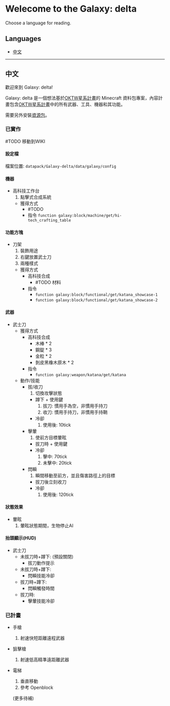 # Welecome to the Galaxy: delta

Choose a language for reading.

## Languages

* [中文](#中文)

---

## 中文

歡迎來到 Galaxy: delta!

Galaxy: delta 是一個想法基於[OKTW星系計畫](https://github.com/OKTW-Network/Galaxy)的 Minecraft 資料包專案，內容計畫包含[OKTW星系計畫](https://github.com/OKTW-Network/Galaxy)中的所有武器、工具、機器和其功能。

需要另外安裝[資源包](https://github.com/bill96012/Galaxy-delta-resourcepack)。

### 已實作

  #TODO 移動到WIKI

#### 設定檔

  檔案位置:
    `datapack/Galaxy-delta/data/galaxy/config`

#### 機器

* 高科技工作台
  1. 點擊式合成系統
  * 獲得方式
    * #TODO
    * 指令 `function galaxy:block/machine/get/hi-tech_crafting_table`

#### 功能方塊

* 刀架
  1. 裝飾用途
  2. 右鍵放置武士刀
  3. 兩種樣式
  * 獲得方式
    * 高科技合成
      * #TODO 材料
    * 指令
      * `function galaxy:block/functional/get/katana_showcase-1`
      * `function galaxy:block/functional/get/katana_showcase-2`

#### 武器

* 武士刀
  * 獲得方式
    * 高科技合成
      * 木棒 * 2
      * 鋼錠 * 3
      * 金粒 * 2
      * 剝皮黑橡木原木 * 2
    * 指令
      * `function galaxy:weapon/katana/get/katana`
  * 動作/技能
    * 拔/收刀
      1. 切換攻擊狀態
      * 蹲下 + 使用鍵
        1. 拔刀: 慣用手為空，非慣用手持刀
        2. 收刀: 慣用手持刀，非慣用手持鞘
      * 冷卻
        1. 使用後: 10tick
    * 擊暈
      1. 使前方目標暈眩
      * 拔刀時 + 使用鍵
      * 冷卻
        1. 擊中: 70tick
        2. 未擊中: 20tick
    * 閃瞬
      1. 瞬間移動至前方，並且傷害路徑上的目標
      * 拔刀後立刻收刀
      * 冷卻
        1. 使用後: 120tick

#### 狀態效果

* 暈眩
  1. 暈眩狀態期間，生物停止AI

#### 抬頭顯示(HUD)

* 武士刀
  * 未拔刀時+蹲下: (預設關閉)
    * 拔刀動作提示
  * 未拔刀時+蹲下:
    * 閃瞬技能冷卻
  * 拔刀時+蹲下:
    * 閃瞬觸發時間
  * 拔刀時:
    * 擊暈技能冷卻

### 已計畫

* 手槍
  1. 射速快短距離遠程武器

* 狙擊槍
  1. 射速低高精準遠距離武器

* 電梯
  1. 垂直移動
  2. 參考 Openblock

    (更多待補)
